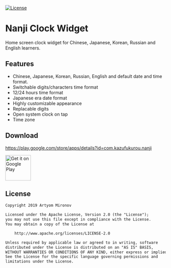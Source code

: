 [![License](https://img.shields.io/badge/License-Apache%202.0-orange.svg)](https://opensource.org/licenses/Apache-2.0)

# Nanji Clock Widget
Home screen clock widget for Chinese, Japanese, Korean, Russian and English learners.

## Features
- Chinese, Japanese, Korean, Russian, English and default date and time format.
- Switchable digits/characters time format
- 12/24 hours time format
- Japanese era date format
- Highly customizable appearance
- Replacable digits
- Open system clock on tap
- Time zone

## Download
https://play.google.com/store/apps/details?id=com.kazufukurou.nanji

[<img src="https://play.google.com/intl/en_us/badges/images/generic/en_badge_web_generic.png"
      alt="Get it on Google Play"
      height="80">](https://play.google.com/store/apps/details?id=com.kazufukurou.nanji)

## License
```txt
Copyright 2019 Artyom Mironov

Licensed under the Apache License, Version 2.0 (the "License");
you may not use this file except in compliance with the License.
You may obtain a copy of the License at

    http://www.apache.org/licenses/LICENSE-2.0

Unless required by applicable law or agreed to in writing, software
distributed under the License is distributed on an "AS IS" BASIS,
WITHOUT WARRANTIES OR CONDITIONS OF ANY KIND, either express or implied.
See the License for the specific language governing permissions and
limitations under the License.
```
